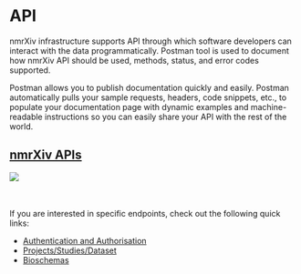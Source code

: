 # API
nmrXiv infrastructure supports API through which software developers can interact with the data programmatically. Postman tool is used to document how nmrXiv API should be used, methods, status, and error codes supported.

Postman allows you to publish documentation quickly and easily. Postman automatically pulls your sample requests, headers, code snippets, etc., to populate your documentation page with dynamic examples and machine-readable instructions so you can easily share your API with the rest of the world.

## [nmrXiv APIs](https://www.postman.com/nmrxiv-jena/workspace/nmrxiv/request/17173369-2ef7d5a8-0121-418b-8762-cc47d7a5b7cd)

<img src="/img/postman.png"/>

<br/><br/>
If you are interested in specific endpoints, check out the following quick links:

- [Authentication and Authorisation](https://www.postman.com/nmrxiv-jena/workspace/nmrxiv/collection/17173369-f372ec15-9b92-4902-8844-b129ab0c17d1?ctx=documentation)
- [Projects/Studies/Dataset](https://www.postman.com/nmrxiv-jena/workspace/nmrxiv/collection/17173369-b00475c3-6171-4e58-97ab-cb88b3ac4c59?ctx=documentation)
- [Bioschemas](https://www.postman.com/nmrxiv-jena/workspace/nmrxiv/folder/17195598-561a4bcc-7c84-4669-b245-c8416dfc8e90?ctx=documentation)